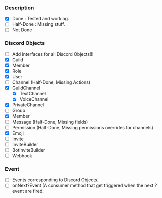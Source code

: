 ### Description
 - [x] Done : Tested and working.
 - [ ] Half-Done : Missing stuff.
 - [ ] Not Done

### Discord Objects
 - [ ] Add interfaces for all Discord Objects!!!
 - [x] Guild
  - [x] Member
  - [x] Role
 - [x] User
 - [ ] Channel (Half-Done, Missing Actions)
  - [x] GuildChannel
      - [x] TextChannel
      - [x] VoiceChannel
  - [x] PrivateChannel
  - [ ] Group
 - [x] Member
 - [ ] Message (Half-Done, Missing fields)
 - [ ] Permission (Half-Done, Missing permissions overrides for channels)
 - [x] Emoji
 - [ ] Invite
 - [ ] InviteBuilder
 - [ ] BotInviteBuilder
 - [ ] Webhook

### Event
 - [ ] Events corresponding to Discord Objects.
 - [ ] onNext?Event (A consumer method that get triggered when the next ?event are fired.